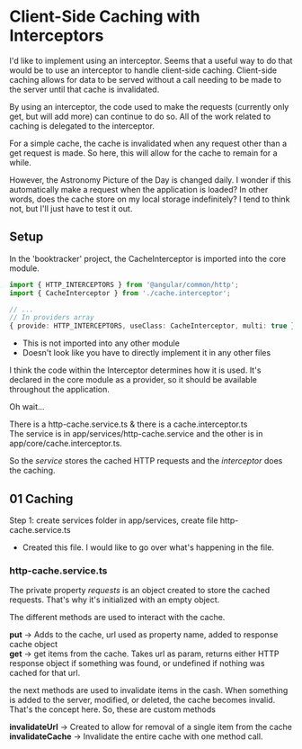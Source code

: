 # Client-Side Caching with Interceptors

I'd like to implement using an interceptor.
Seems that a useful way to do that would be to use an interceptor to handle client-side caching.
Client-side caching allows for data to be served without a call needing to be made to the server until that cache is invalidated.  

By using an interceptor, the code used to make the requests (currently only get, but will add more) can continue to do so.
All of the work related to caching is delegated to the interceptor.  

For a simple cache, the cache is invalidated when any request other than a get request is made.
So here, this will allow for the cache to remain for a while.  

However, the Astronomy Picture of the Day is changed daily. I wonder if this automatically make a request when the application is loaded?
In other words, does the cache store on my local storage indefinitely?
I tend to think not, but I'll just have to test it out.  

## Setup

In the 'booktracker' project, the CacheInterceptor is imported into the core module.

```ts
import { HTTP_INTERCEPTORS } from '@angular/common/http';
import { CacheInterceptor } from './cache.interceptor';

// ...
// In providers array
{ provide: HTTP_INTERCEPTORS, useClass: CacheInterceptor, multi: true }
```

- This is not imported into any other module
- Doesn't look like you have to directly implement it in any other files  

I think the code within the Interceptor determines how it is used.
It's declared in the core module as a provider, so it should be available throughout the application.  

Oh wait...  

There is a http-cache.service.ts & there is a cache.interceptor.ts  
The service is in app/services/http-cache.service and the other is in app/core/cache.interceptor.ts.  

So the *service* stores the cached HTTP requests and the *interceptor* does the caching.

## 01 Caching

Step 1: create services folder in app/services, create file http-cache.service.ts

- Created this file. I would like to go over what's happening in the file.  

### http-cache.service.ts

The private property *requests* is an object created to store the cached requests. That's why it's initialized with an empty object.  

The different methods are used to interact with the cache.  

**put** -> Adds to the cache, url used as property name, added to response cache object  
**get** -> get items from the cache. Takes url as param, returns either HTTP response object if something was found, or undefined if nothing was cached for that url.  

the next methods are used to invalidate items in the cash.
When something is added to the server, modified, or deleted, the cache becomes invalid. That's the concept here.
So, these are custom methods

**invalidateUrl** -> Created to allow for removal of a single item from the cache  
**invalidateCache** -> Invalidate the entire cache with one method call.  


